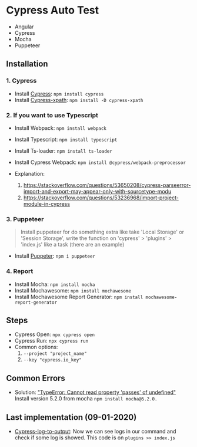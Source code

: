 # Cypress Auto Test

* Angular
* Cypress
* Mocha
* Puppeteer

## Installation

### 1. Cypress

* Install [Cypress](https://www.cypress.io): `npm install cypress `
* Install [Cypress-xpath](https://github.com/cypress-io/cypress-xpath): `npm install -D cypress-xpath`

### 2. If you want to use Typescript

* Install Webpack: `npm install webpack`
* Install Typescript: `npm install typescript`
* Install Ts-loader: `npm install ts-loader`
* Install Cypress Webpack: `npm install @cypress/webpack-preprocessor`

* Explanation:
  1. https://stackoverflow.com/questions/53650208/cypress-parseerror-import-and-export-may-appear-only-with-sourcetype-modu
  2. https://stackoverflow.com/questions/53236968/import-project-module-in-cypress
### 3.  Puppeteer

> Install puppeteer for do something extra like take 'Local Storage' or 'Session Storage', write the function on 'cypress' > 'plugins' > 'index.js' like a task (there are an example)
* Install [Puppeter](https://github.com/puppeteer/puppeteer): `npm i puppeteer`

### 4.  Report

* Install Mocha: `npm install mocha`
* Install Mochawesome: `npm install mochawesome`
* Install Mochawesome Report Generator: `npm install mochawesome-report-generator`

## Steps

* Cypress Open: `npx cypress open`
* Cypress Run: `npx cypress run`
* Common options:
  1. `--project "project_name"`
  2. `--key "cypress.io_key"`


## Common Errors

* Solution: ["TypeError: Cannot read property 'passes' of undefined"](https://stackoverflow.com/questions/55138378/got-typeerror-cannot-read-property-passes-of-undefined-using-cypress-when-gen)
Install version 5.2.0 from mocha `npm install mocha@5.2.0.`

## Last implementation (09-01-2020)
* [Cypress-log-to-output](https://github.com/flotwig/cypress-log-to-output): Now we can see logs in our command and check if some log is showed. This code is on `plugins >> index.js`

